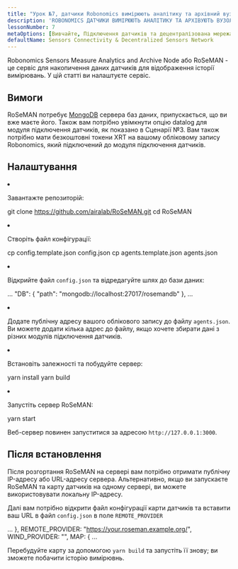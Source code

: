 ```yaml
---
title: "Урок №7, датчики Robonomics вимірюють аналітику та архівний вузол"
description: 'ROBONOMICS ДАТЧИКИ ВИМІРЮЮТЬ АНАЛІТИКУ ТА АРХІВУЮТЬ ВУЗОЛ'
lessonNumber: 7
metaOptions: [Вивчайте, Підключення датчиків та децентралізована мережа датчиків]
defaultName: Sensors Connectivity & Decentralized Sensors Network
---
```


Robonomics Sensors Measure Analytics and Archive Node або RoSeMAN - це сервіс для накопичення даних датчиків для відображення історії вимірювань. У цій статті ви налаштуєте сервіс.

## Вимоги

RoSeMAN потребує [MongoDB](https://www.mongodb.com/docs/manual/introduction/) сервера баз даних, припускається, що ви вже маєте його. Також вам потрібно увімкнути опцію datalog для модуля підключення датчиків, як показано в Сценарії №3. Вам також потрібно мати безкоштовні токени XRT на вашому обліковому запису Robonomics, який підключений до модуля підключення датчиків. 


## Налаштування

<List type="numbers">

<li>

Завантажте репозиторій:

<LessonCodeWrapper codeClass="big-code" language="bash">git clone https://github.com/airalab/RoSeMAN.git
cd RoSeMAN</LessonCodeWrapper>

</li>


<li>

Створіть файл конфігурації:

<LessonCodeWrapper codeClass="big-code" language="bash">cp config.template.json config.json
cp agents.template.json agents.json</LessonCodeWrapper>

</li>

<li>

Відкрийте файл `config.json` та відредагуйте шлях до бази даних:

<LessonCodeWrapper codeClass="big-code" language="json">...
  "DB": {
    "path": "mongodb://localhost:27017/rosemandb"
  },
...</LessonCodeWrapper>

</li>


<li>

Додате публічну адресу вашого облікового запису до файлу `agents.json`. Ви можете додати кілька адрес до файлу, якщо хочете збирати дані з різних модулів підключення датчиків.

</li>


<li>

Встановіть залежності та побудуйте сервер:

<LessonCodeWrapper language="bash">yarn install
yarn build</LessonCodeWrapper>

</li>


<li>

Запустіть сервер RoSeMAN:

<LessonCodeWrapper language="bash">yarn start</LessonCodeWrapper>

Веб-сервер повинен запуститися за адресою `http://127.0.0.1:3000`.

</li>

</List>

## Після встановлення

Після розгортання RoSeMAN на сервері вам потрібно отримати публічну IP-адресу або URL-адресу сервера. Альтернативно, якщо ви запускаєте RoSeMAN та карту датчиків на одному сервері, ви можете використовувати локальну IP-адресу.

Далі вам потрібно відкрити файл конфігурації карти датчиків та вставити ваш URL в файл `config.json` в поле `REMOTE_PROVIDER`


<LessonCodeWrapper codeClass="big-code" language="json">...
  },
  REMOTE_PROVIDER: "https://your.roseman.example.org/",
  WIND_PROVIDER: "",
  MAP: {
...</LessonCodeWrapper>

Перебудуйте карту за допомогою `yarn build` та запустіть її знову; ви зможете побачити історію вимірювнь.